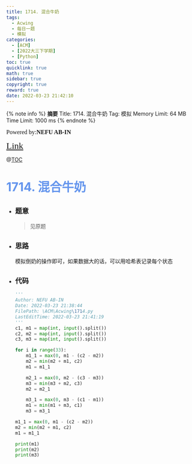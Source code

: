 ```yaml
---
title: 1714. 混合牛奶
tags:
  - Acwing
  - 每日一题
  - 模拟
categories:
  - [ACM]
  - [2022大三下学期]
  - [Python]
toc: true
quicklink: true
math: true
sidebar: true
copyright: true
reward: true
date: 2022-03-23 21:42:10
---
```



{% note info %}
**摘要**
Title: 1714. 混合牛奶
Tag: 模拟
Memory Limit: 64 MB
Time Limit: 1000 ms
{% endnote %}
<!-- more -->

<font size=3 face=楷体>Powered by:**NEFU AB-IN**</font>

<font color=#FFA500 size=5 face=楷体>[Link](https://www.acwing.com/problem/content/1716/)</font>

@[TOC](文章目录)

# <font color=#6495ED size=6>1714. 混合牛奶</font>

* ## <font size=4 face=粗体>题意</font>

  >见原题

* ## <font size=4 face=粗体>思路</font>

  模拟倒奶的操作即可，如果数据大的话，可以用哈希表记录每个状态

* ## <font size=4 face=粗体>代码</font>

  ```python
  '''
  Author: NEFU AB-IN
  Date: 2022-03-23 21:38:44
  FilePath: \ACM\Acwing\1714.py
  LastEditTime: 2022-03-23 21:41:19
  '''
  c1, m1 = map(int, input().split())
  c2, m2 = map(int, input().split())
  c3, m3 = map(int, input().split())

  for i in range(33):
      m1_1 = max(0, m1 - (c2 - m2))
      m2 = min(m2 + m1, c2)
      m1 = m1_1

      m2_1 = max(0, m2 - (c3 - m3))
      m3 = min(m3 + m2, c3)
      m2 = m2_1

      m3_1 = max(0, m3 - (c1 - m1))
      m1 = min(m1 + m3, c1)
      m3 = m3_1

  m1_1 = max(0, m1 - (c2 - m2))
  m2 = min(m2 + m1, c2)
  m1 = m1_1

  print(m1)
  print(m2)
  print(m3)
  ```